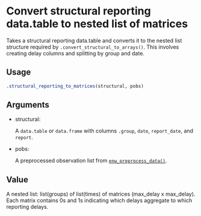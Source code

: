 # Convert structural reporting data.table to nested list of matrices

Takes a structural reporting data.table and converts it to the nested
list structure required by `.convert_structural_to_arrays()`. This
involves creating delay columns and splitting by group and date.

## Usage

``` r
.structural_reporting_to_matrices(structural, pobs)
```

## Arguments

- structural:

  A `data.table` or `data.frame` with columns `.group`, `date`,
  `report_date`, and `report`.

- pobs:

  A preprocessed observation list from
  [`enw_preprocess_data()`](https://package.epinowcast.org/dev/reference/enw_preprocess_data.md).

## Value

A nested list: list(groups) of list(times) of matrices (max_delay x
max_delay). Each matrix contains 0s and 1s indicating which delays
aggregate to which reporting delays.
